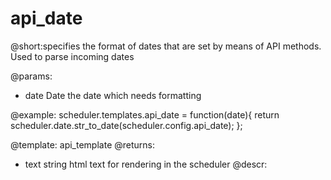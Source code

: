 api_date
================

@short:specifies the format of dates that are set by means of API methods. Used to parse incoming dates
	
@params:
- date	Date	the date which needs formatting

@example:
scheduler.templates.api_date = function(date){
	return scheduler.date.str_to_date(scheduler.config.api_date);
};

@template:	api_template
@returns:
- text    string     html text for rendering in the scheduler
@descr:


